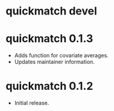 # quickmatch devel


# quickmatch 0.1.3

  * Adds function for covariate averages.
  * Updates maintainer information.


# quickmatch 0.1.2

  * Initial release.
